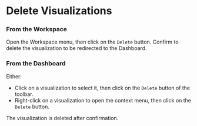 # Delete Visualizations

### From the Workspace

Open the Workspace menu, then click on the ```Delete``` button. Confirm to delete the visualization to be redirected to the Dashboard.

### From the Dashboard

Either:

* Click on a visualization to select it, then click on the ```Delete``` button of the toolbar.
* Right-click on a visualization to open the context menu, then click on the ```Delete``` button.

The visualization is deleted after confirmation.